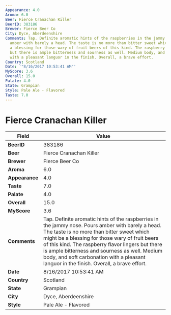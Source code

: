 ```yaml
---
Appearance: 4.0
Aroma: 6.0
Beer: Fierce Cranachan Killer
BeerID: 383186
Brewer: Fierce Beer Co
City: Dyce, Aberdeenshire
Comments: Tap. Definite aromatic hints of the raspberries in the jammy nose. Pours
  amber with barely a head. The taste is no more than bitter sweet which might be
  a blessing for those wary of fruit beers of this kind. The raspberry flavor lingers
  but there is ample bitterness and sourness as well. Medium body, and soft carbonation
  with a pleasant languor in the finish. Overall, a brave effort.
Country: Scotland
Date: '"8/16/2017 10:53:41 AM"'
MyScore: 3.6
Overall: 15.0
Palate: 4.0
State: Grampian
Style: Pale Ale - Flavored
Taste: 7.0
---
```


# Fierce Cranachan Killer

| Field         | Value |
|---------------|-------|
| **BeerID** | 383186 |
| **Beer** | Fierce Cranachan Killer |
| **Brewer** | Fierce Beer Co |
| **Aroma** | 6.0 |
| **Appearance** | 4.0 |
| **Taste** | 7.0 |
| **Palate** | 4.0 |
| **Overall** | 15.0 |
| **MyScore** | 3.6 |
| **Comments** | Tap. Definite aromatic hints of the raspberries in the jammy nose. Pours amber with barely a head. The taste is no more than bitter sweet which might be a blessing for those wary of fruit beers of this kind. The raspberry flavor lingers but there is ample bitterness and sourness as well. Medium body, and soft carbonation with a pleasant languor in the finish. Overall, a brave effort. |
| **Date** | 8/16/2017 10:53:41 AM |
| **Country** | Scotland |
| **State** | Grampian |
| **City** | Dyce, Aberdeenshire |
| **Style** | Pale Ale - Flavored |

